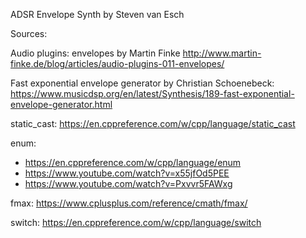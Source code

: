ADSR Envelope Synth by Steven van Esch

Sources:

Audio plugins: envelopes by Martin Finke
http://www.martin-finke.de/blog/articles/audio-plugins-011-envelopes/

Fast exponential envelope generator by Christian Schoenebeck:
https://www.musicdsp.org/en/latest/Synthesis/189-fast-exponential-envelope-generator.html

static_cast:
https://en.cppreference.com/w/cpp/language/static_cast

enum:
- https://en.cppreference.com/w/cpp/language/enum
- https://www.youtube.com/watch?v=x55jfOd5PEE
- https://www.youtube.com/watch?v=Pxvvr5FAWxg

fmax:
https://www.cplusplus.com/reference/cmath/fmax/

switch:
https://en.cppreference.com/w/cpp/language/switch